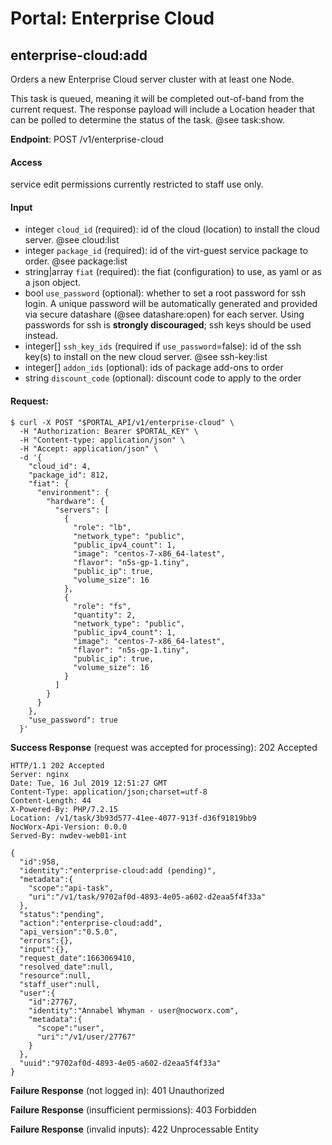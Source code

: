 # Portal: Enterprise Cloud

## enterprise-cloud:add
Orders a new Enterprise Cloud server cluster with at least one Node.

This task is queued, meaning it will be completed out-of-band from the current request. The response payload will include a Location header that can be polled to determine the status of the task. @see task:show.

**Endpoint**: POST /v1/enterprise-cloud

#### Access
service edit permissions
currently restricted to staff use only.

#### Input
- integer `cloud_id` (required): id of the cloud (location) to install the cloud server. @see cloud:list
- integer `package_id` (required): id of the virt-guest service package to order. @see package:list
- string|array `fiat` (required): the fiat (configuration) to use, as yaml or as a json object.
- bool `use_password` (optional): whether to set a root password for ssh login. A unique password will be automatically generated and provided via secure datashare (@see datashare:open) for each server. Using passwords for ssh is **strongly discouraged**; ssh keys should be used instead.
- integer[] `ssh_key_ids` (required if `use_password`=false): id of the ssh key(s) to install on the new cloud server. @see ssh-key:list
- integer[] `addon_ids` (optional): ids of package add-ons to order
- string `discount_code` (optional): discount code to apply to the order

#### Request:
```
$ curl -X POST "$PORTAL_API/v1/enterprise-cloud" \
  -H "Authorization: Bearer $PORTAL_KEY" \
  -H "Content-type: application/json" \
  -H "Accept: application/json" \
  -d '{
    "cloud_id": 4,
    "package_id": 812,
    "fiat": {
      "environment": {
        "hardware": {
          "servers": [
            {
              "role": "lb",
              "network_type": "public",
              "public_ipv4_count": 1,
              "image": "centos-7-x86_64-latest",
              "flavor": "n5s-gp-1.tiny",
              "public_ip": true,
              "volume_size": 16
            },
            {
              "role": "fs",
              "quantity": 2,
              "network_type": "public",
              "public_ipv4_count": 1,
              "image": "centos-7-x86_64-latest",
              "flavor": "n5s-gp-1.tiny",
              "public_ip": true,
              "volume_size": 16
            }
          ]
        }
      }
    },
    "use_password": true
  }'
```

**Success Response** (request was accepted for processing): 202 Accepted
```
HTTP/1.1 202 Accepted
Server: nginx
Date: Tue, 16 Jul 2019 12:51:27 GMT
Content-Type: application/json;charset=utf-8
Content-Length: 44
X-Powered-By: PHP/7.2.15
Location: /v1/task/3b93d577-41ee-4077-913f-d36f91819bb9
NocWorx-Api-Version: 0.0.0
Served-By: nwdev-web01-int

{
  "id":958,
  "identity":"enterprise-cloud:add (pending)",
  "metadata":{
    "scope":"api-task",
    "uri":"/v1/task/9702af0d-4893-4e05-a602-d2eaa5f4f33a"
  },
  "status":"pending",
  "action":"enterprise-cloud:add",
  "api_version":"0.5.0",
  "errors":{},
  "input":{},
  "request_date":1663069410,
  "resolved_date":null,
  "resource":null,
  "staff_user":null,
  "user":{
    "id":27767,
    "identity":"Annabel Whyman - user@nocworx.com",
    "metadata":{
      "scope":"user",
      "uri":"/v1/user/27767"
    }
  },
  "uuid":"9702af0d-4893-4e05-a602-d2eaa5f4f33a"
}
```

**Failure Response** (not logged in): 401 Unauthorized

**Failure Response** (insufficient permissions): 403 Forbidden

**Failure Response** (invalid inputs): 422 Unprocessable Entity
